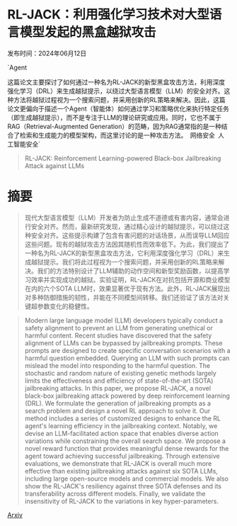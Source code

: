 # RL-JACK：利用强化学习技术对大型语言模型发起的黑盒越狱攻击

发布时间：2024年06月12日

`Agent

这篇论文主要探讨了如何通过一种名为RL-JACK的新型黑盒攻击方法，利用深度强化学习（DRL）来生成越狱提示，以绕过大型语言模型（LLM）的安全对齐。这种方法将越狱过程视为一个搜索问题，并采用创新的RL策略来解决。因此，这篇论文更偏向于描述一个Agent（智能体）如何通过学习和策略优化来执行特定任务（即生成越狱提示），而不是专注于LLM的理论研究或应用。同时，它也不属于RAG（Retrieval-Augmented Generation）的范畴，因为RAG通常指的是一种结合了检索和生成能力的模型架构，而这里讨论的是一种攻击方法。` `网络安全` `人工智能安全`

> RL-JACK: Reinforcement Learning-powered Black-box Jailbreaking Attack against LLMs

# 摘要

> 现代大型语言模型（LLM）开发者为防止生成不道德或有害内容，通常会进行安全对齐。然而，最新研究发现，通过精心设计的越狱提示，可以绕过这种安全对齐。这些提示构建了包含有害问题的对话场景，从而误导LLM回应这些问题。现有的越狱攻击方法因其随机性而效率低下。为此，我们提出了一种名为RL-JACK的新型黑盒攻击方法，它利用深度强化学习（DRL）来生成越狱提示。我们将此过程视为一个搜索问题，并采用创新的RL策略来解决。我们的方法特别设计了LLM辅助的动作空间和新型奖励函数，以提高学习效率并实现成功的越狱。实验证明，RL-JACK在对抗包括开源和商业模型在内的六个SOTA LLM时，效果显著优于现有方法。此外，RL-JACK展现出对多种防御措施的韧性，并能在不同模型间转移。我们还验证了该方法对关键超参数变化的稳健性。

> Modern large language model (LLM) developers typically conduct a safety alignment to prevent an LLM from generating unethical or harmful content. Recent studies have discovered that the safety alignment of LLMs can be bypassed by jailbreaking prompts. These prompts are designed to create specific conversation scenarios with a harmful question embedded. Querying an LLM with such prompts can mislead the model into responding to the harmful question. The stochastic and random nature of existing genetic methods largely limits the effectiveness and efficiency of state-of-the-art (SOTA) jailbreaking attacks. In this paper, we propose RL-JACK, a novel black-box jailbreaking attack powered by deep reinforcement learning (DRL). We formulate the generation of jailbreaking prompts as a search problem and design a novel RL approach to solve it. Our method includes a series of customized designs to enhance the RL agent's learning efficiency in the jailbreaking context. Notably, we devise an LLM-facilitated action space that enables diverse action variations while constraining the overall search space. We propose a novel reward function that provides meaningful dense rewards for the agent toward achieving successful jailbreaking. Through extensive evaluations, we demonstrate that RL-JACK is overall much more effective than existing jailbreaking attacks against six SOTA LLMs, including large open-source models and commercial models. We also show the RL-JACK's resiliency against three SOTA defenses and its transferability across different models. Finally, we validate the insensitivity of RL-JACK to the variations in key hyper-parameters.

[Arxiv](https://arxiv.org/abs/2406.08725)